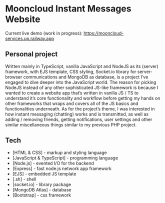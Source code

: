 # Mooncloud Instant Messages Website
Current live demo (work in progress): https://mooncloud-services.up.railway.app

## Personal project
Written mainly in TypeScript, vanilla JavaScript and NodeJS as its (server) framework, with EJS template, CSS styling, Socket.io library for server-browser communications and MongoDB as database, is a project I’ve engaged to dive deeper into the JavaScript world. The reason for picking NodeJS instead of any other sophisticated JS-like framework is because I wanted to create a website app that’s written in vanilla JS / TS to understand it’s core functionality and workflow before getting my hands on other frameworks that wraps and covers all of the JS basics and functionalities underneath. As for the project’s theme, I was interested in how instant messaging (chatting) works and is transmitted, as well as adding / removing friends, getting notifications, user settings and other similar miscellaneous things similar to my previous PHP project.

## Tech
- [HTML & CSS] - markup and styling language
- [JavaScript & TypeScript] - programming language
- [Node.js] - evented I/O for the backend
- [Express] - fast node.js network app framework
- [EJS] - embedded JS template
- [.sh] - shell
- [socket.io] - library package
- [MongoDB Atlas] - database
- [Bootstrap] - css framework
